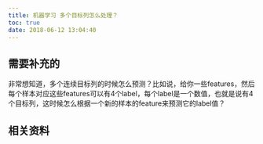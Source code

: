 ```yaml
---
title: 机器学习 多个目标列怎么处理？
toc: true
date: 2018-06-12 13:04:40
---
```

## 需要补充的



非常想知道，多个连续目标列的时候怎么预测？比如说，给你一些features，然后每个样本对应这些features可以有4个label，每个label是一个数值，也就是说有4个目标列，这时候怎么根据一个新的样本的feature来预测它的label值？













## 相关资料



